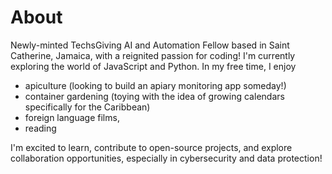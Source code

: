 # About

Newly-minted TechsGiving AI and Automation Fellow based in Saint Catherine, Jamaica, with a reignited passion for coding! I'm currently exploring the world of JavaScript and Python. In my free time, I enjoy 
* apiculture (looking to build an apiary monitoring app someday!)
* container gardening (toying with the idea of growing calendars specifically for the Caribbean)
* foreign language films, 
* reading

I'm excited to learn, contribute to open-source projects, and explore collaboration opportunities, especially in cybersecurity and data protection!

